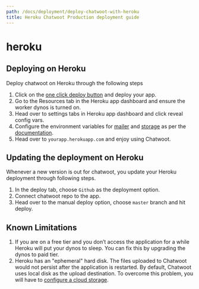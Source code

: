 ```yaml
---
path: /docs/deployment/deploy-chatwoot-with-heroku
title: Heroku Chatwoot Production deployment guide
---
```


# heroku

## Deploying on Heroku

Deploy chatwoot on Heroku through the following steps

1. Click on the [one click deploy button](https://heroku.com/deploy?template=https://github.com/chatwoot/chatwoot/tree/master) and deploy your app.
2. Go to the Resources tab in the Heroku app dashboard and ensure the worker dynos is turned on.
3. Head over to settings tabs in Heroku app dashboard and click reveal config vars.
4. Configure the environment variables for [mailer](https://www.chatwoot.com/docs/environment-variables#configure-emails) and [storage](https://www.chatwoot.com/docs/configuring-cloud-storage) as per the [documentation](https://www.chatwoot.com/docs/environment-variables).
5. Head over to `yourapp.herokuapp.com` and enjoy using Chatwoot.

## Updating the deployment on Heroku

Whenever a new version is out for chatwoot, you update your Heroku deployment through following steps.

1. In the deploy tab, choose `Github` as the deployment option.
2. Connect chatwoot repo to the app.
3. Head over to the manual deploy option, choose `master` branch and hit deploy.

## Known Limitations

1. If you are on a free tier and you don’t access the application for a while Heroku will put your dynos to sleep. You can fix this by upgrading the dynos to paid tier.
2. Heroku has an "ephemeral" hard disk. The files uploaded to Chatwoot would not persist after the application is restarted. By default, Chatwoot uses local disk as the upload destination. To overcome this problem, you will have to [configure a cloud storage](https://www.chatwoot.com/docs/configuring-cloud-storage).

